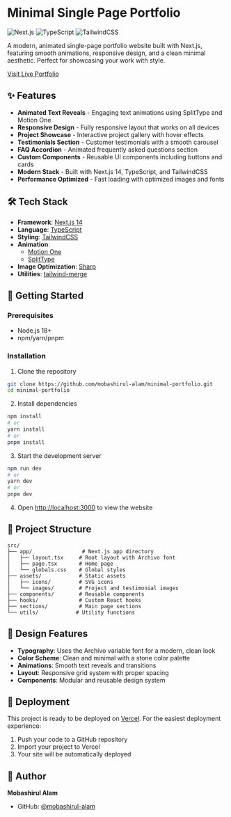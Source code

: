 # Minimal Single Page Portfolio

![Next.js](https://img.shields.io/badge/Next.js-14.2.18-black)
![TypeScript](https://img.shields.io/badge/TypeScript-5.0-blue)
![TailwindCSS](https://img.shields.io/badge/TailwindCSS-3.4-blue)

A modern, animated single-page portfolio website built with Next.js, featuring smooth animations, responsive design, and a clean minimal aesthetic. Perfect for showcasing your work with style.

[Visit Live Portfolio](https://minimal-portfolio-sandy.vercel.app/)

## ✨ Features

- **Animated Text Reveals** - Engaging text animations using SplitType and Motion One
- **Responsive Design** - Fully responsive layout that works on all devices
- **Project Showcase** - Interactive project gallery with hover effects
- **Testimonials Section** - Customer testimonials with a smooth carousel
- **FAQ Accordion** - Animated frequently asked questions section
- **Custom Components** - Reusable UI components including buttons and cards
- **Modern Stack** - Built with Next.js 14, TypeScript, and TailwindCSS
- **Performance Optimized** - Fast loading with optimized images and fonts

## 🛠️ Tech Stack

- **Framework**: [Next.js 14](https://nextjs.org/)
- **Language**: [TypeScript](https://www.typescriptlang.org/)
- **Styling**: [TailwindCSS](https://tailwindcss.com/)
- **Animation**:
  - [Motion One](https://motion.dev/)
  - [SplitType](https://split-type.js.org/)
- **Image Optimization**: [Sharp](https://sharp.pixelplumbing.com/)
- **Utilities**: [tailwind-merge](https://github.com/dcastil/tailwind-merge)

## 🚀 Getting Started

### Prerequisites

- Node.js 18+
- npm/yarn/pnpm

### Installation

1. Clone the repository

```bash
git clone https://github.com/mobashirul-alam/minimal-portfolio.git
cd minimal-portfolio
```

2. Install dependencies

```bash
npm install
# or
yarn install
# or
pnpm install
```

3. Start the development server

```bash
npm run dev
# or
yarn dev
# or
pnpm dev
```

4. Open [http://localhost:3000](http://localhost:3000) to view the website

## 📁 Project Structure

```
src/
├── app/                # Next.js app directory
│   ├── layout.tsx     # Root layout with Archivo font
│   ├── page.tsx       # Home page
│   └── globals.css    # Global styles
├── assets/            # Static assets
│   ├── icons/         # SVG icons
│   └── images/        # Project and testimonial images
├── components/        # Reusable components
├── hooks/             # Custom React hooks
├── sections/          # Main page sections
└── utils/            # Utility functions
```

## 🎨 Design Features

- **Typography**: Uses the Archivo variable font for a modern, clean look
- **Color Scheme**: Clean and minimal with a stone color palette
- **Animations**: Smooth text reveals and transitions
- **Layout**: Responsive grid system with proper spacing
- **Components**: Modular and reusable design system

## 🚀 Deployment

This project is ready to be deployed on [Vercel](https://vercel.com). For the easiest deployment experience:

1. Push your code to a GitHub repository
2. Import your project to Vercel
3. Your site will be automatically deployed

## 👤 Author

**Mobashirul Alam**

- GitHub: [@mobashirul-alam](https://github.com/mobashirul-alam)
